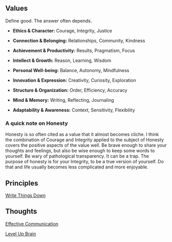 ## Values

Define good. The answer often depends.

- **Ethics & Character:** Courage, Integrity, Justice

- **Connection & Belonging:** Relationships, Community, Kindness

- **Achievement & Productivity:** Results, Pragmatism, Focus

- **Intellect & Growth:** Reason, Learning, Wisdom

- **Personal Well-being:** Balance, Autonomy, Mindfulness

- **Innovation & Expression:** Creativity, Curiosity, Exploration

- **Structure & Organization:** Order, Efficiency, Accuracy

- **Mind & Memory:** Writing, Reflecting, Journaling

- **Adaptability & Awareness:** Context, Sensitivity, Flexibility

### A quick note on Honesty

Honesty is so often cited as a value that it almost becomes cliche. I think the combination of Courage and Integrity applied to the subject of Honesty covers the positive aspects of the value well. Be brave enough to share your thoughts and feelings, but also be wise enough to keep some words to yourself. Be wary of pathological transparency. It can be a trap. The purpose of honesty is for your Integrity, to be a true version of yourself. Do that and life usually becomes less complicated and more enjoyable.

## Principles

[Write Things Down](./write-things-down.md)

## Thoughts

[Effective Communication](./communication.md)

[Level Up Brain](./level-up-brain.md)
